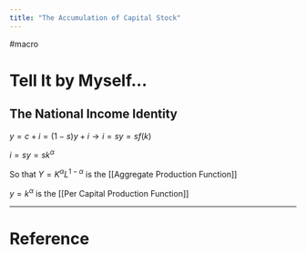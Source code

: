 ```yaml
---
title: "The Accumulation of Capital Stock"
---
```


#macro 

# Tell It by Myself...

## The National Income Identity

$y=c+i=(1-s)y+i\rightarrow i=sy=sf(k)$

$i=sy=sk^\alpha$ 

So that $Y=K^\alpha L^{1-\alpha}$ is the [[Aggregate Production Function]] 

$y=k^\alpha$ is the [[Per Capital Production Function]]

---



# Reference 

